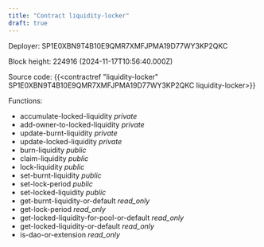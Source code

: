 ```yaml
---
title: "Contract liquidity-locker"
draft: true
---
```

Deployer: SP1E0XBN9T4B10E9QMR7XMFJPMA19D77WY3KP2QKC


 



Block height: 224916 (2024-11-17T10:56:40.000Z)

Source code: {{<contractref "liquidity-locker" SP1E0XBN9T4B10E9QMR7XMFJPMA19D77WY3KP2QKC liquidity-locker>}}

Functions:

* accumulate-locked-liquidity _private_
* add-owner-to-locked-liquidity _private_
* update-burnt-liquidity _private_
* update-locked-liquidity _private_
* burn-liquidity _public_
* claim-liquidity _public_
* lock-liquidity _public_
* set-burnt-liquidity _public_
* set-lock-period _public_
* set-locked-liquidity _public_
* get-burnt-liquidity-or-default _read_only_
* get-lock-period _read_only_
* get-locked-liquidity-for-pool-or-default _read_only_
* get-locked-liquidity-or-default _read_only_
* is-dao-or-extension _read_only_
